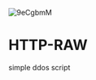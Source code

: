 ![9eCgbmM](https://user-images.githubusercontent.com/85298201/122111156-11592280-ce28-11eb-972f-597dd8527001.png)
# HTTP-RAW
simple ddos script
